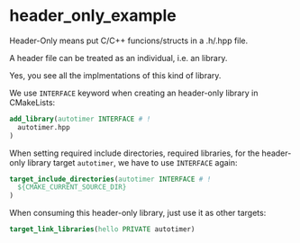 # header_only_example

Header-Only means put C/C++ funcions/structs in a .h/.hpp file.

A header file can be treated as an individual, i.e. an library.

Yes, you see all the implmentations of this kind of library.

We use `INTERFACE` keyword when creating an header-only library in CMakeLists:
```cmake
add_library(autotimer INTERFACE # !
  autotimer.hpp
)
```

When setting required include directories, required libraries, for the header-only library target `autotimer`, we have to use `INTERFACE` again:
```cmake
target_include_directories(autotimer INTERFACE # !
  ${CMAKE_CURRENT_SOURCE_DIR}
)
```

When consuming this header-only library, just use it as other targets:
```cmake
target_link_libraries(hello PRIVATE autotimer)
```
